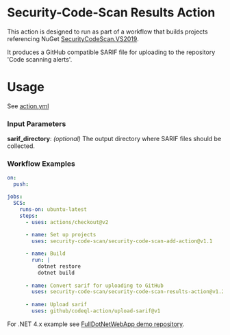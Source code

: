 # Security-Code-Scan Results Action

This action is designed to run as part of a workflow that builds projects referencing NuGet [SecurityCodeScan.VS2019](https://www.nuget.org/packages/SecurityCodeScan.VS2019/).

It produces a GitHub compatible SARIF file for uploading to the repository 'Code scanning alerts'.

# Usage

See [action.yml](action.yml)

### Input Parameters

**sarif_directory**: _(optional)_ The output directory where SARIF files should be collected.

### Workflow Examples

```yaml
on:
  push:

jobs:
  SCS:
    runs-on: ubuntu-latest
    steps:     
      - uses: actions/checkout@v2
      
      - name: Set up projects
        uses: security-code-scan/security-code-scan-add-action@v1.1

      - name: Build
        run: |
          dotnet restore
          dotnet build
        
      - name: Convert sarif for uploading to GitHub
        uses: security-code-scan/security-code-scan-results-action@v1.2
        
      - name: Upload sarif	
        uses: github/codeql-action/upload-sarif@v1
```

For .NET 4.x example see [FullDotNetWebApp demo repository](https://github.com/security-code-scan/FullDotNetWebApp).
